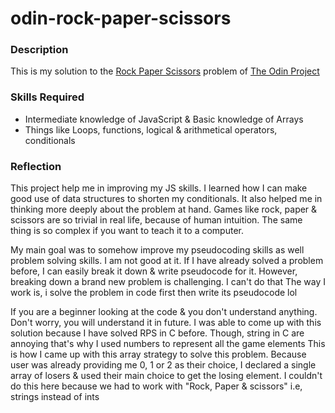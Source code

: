 # odin-rock-paper-scissors

### Description
This is my solution to the [Rock Paper Scissors](https://www.theodinproject.com/lessons/foundations-rock-paper-scissors) problem of [The Odin Project](https://www.theodinproject.com/)

### Skills Required
- Intermediate knowledge of JavaScript & Basic knowledge of Arrays
- Things like Loops, functions, logical & arithmetical operators, conditionals

### Reflection
This project help me in improving my JS skills. I learned how I can make good use of data structures to shorten my conditionals.
It also helped me in thinking more deeply about the problem at hand. Games like rock, paper & scissors are so trivial in real life, because of human intuition.
The same thing is so complex if you want to teach it to a computer.

My main goal was to somehow improve my pseudocoding skills as well problem solving skills. I am not good at it. 
If I have already solved a problem before, I can easily break it down & write pseudocode for it. However, breaking down a brand new problem is challenging. I can't do that
The way I work is, i solve the problem in code first then write its pseudocode lol

If you are a beginner looking at the code & you don't understand anything. Don't worry, you will understand it in future.
I was able to come up with this solution because I have solved RPS in C before. Though, string in C are annoying that's why I used numbers to represent all the game elements
This is how I came up with this array strategy to solve this problem. Because user was already providing me 0, 1 or 2 as their choice, I declared a single array of losers & used their
main choice to get the losing element. I couldn't do this here because we had to work with "Rock, Paper & scissors" i.e, strings instead of ints


